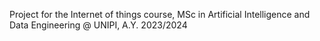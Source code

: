 Project for the Internet of things course, MSc in Artificial Intelligence and Data Engineering @ UNIPI, A.Y. 2023/2024
